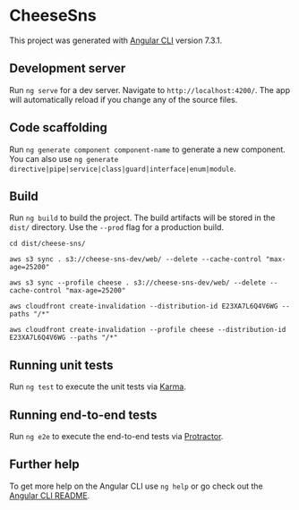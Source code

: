 # CheeseSns

This project was generated with [Angular CLI](https://github.com/angular/angular-cli) version 7.3.1.

## Development server

Run `ng serve` for a dev server. Navigate to `http://localhost:4200/`. The app will automatically reload if you change any of the source files.

## Code scaffolding

Run `ng generate component component-name` to generate a new component. You can also use `ng generate directive|pipe|service|class|guard|interface|enum|module`.

## Build

Run `ng build` to build the project. The build artifacts will be stored in the `dist/` directory. Use the `--prod` flag for a production build.

`cd dist/cheese-sns/`

`aws s3 sync . s3://cheese-sns-dev/web/ --delete --cache-control "max-age=25200"`

`aws s3 sync --profile cheese . s3://cheese-sns-dev/web/ --delete --cache-control "max-age=25200"`

`aws cloudfront create-invalidation --distribution-id E23XA7L6Q4V6WG --paths "/*"`

`aws cloudfront create-invalidation --profile cheese --distribution-id E23XA7L6Q4V6WG --paths "/*"`

## Running unit tests

Run `ng test` to execute the unit tests via [Karma](https://karma-runner.github.io).

## Running end-to-end tests

Run `ng e2e` to execute the end-to-end tests via [Protractor](http://www.protractortest.org/).

## Further help

To get more help on the Angular CLI use `ng help` or go check out the [Angular CLI README](https://github.com/angular/angular-cli/blob/master/README.md).
